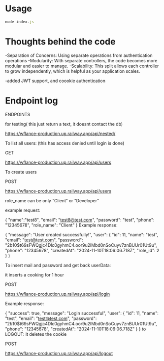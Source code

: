 # Usage

```javascript
node index.js
```

# Thoughts behind the code

-Separation of Concerns: Using separate operations from authentication operations
-Modularity: With separate controllers, the code becomes more modular and easier to manage.
-Scalability: This split allows each controller to grow independently, which is helpful as your application scales.

-added JWT support, and coookie authentication

# Endpoint log

ENDPOINTS

for testing( this just return a text, it doesnt contact the db)

https://wflance-production.up.railway.app/api/nested/

To list all users: (this has access denied until login is done)

GET

https://wflance-production.up.railway.app/api/users

To create users

POST

https://wflance-production.up.railway.app/api/users

role_name can be only “Client“ or “Developer”

example request:

{
"name":"test8",
"email": "test8@test.com",
"password": "test",
"phone": "12345678",
"role_name": "Client"
}
Example response:

{
"message": "User created successfully!",
"user": {
"id": 11,
"name": "test",
"email": "test@test.com",
"password": "$2b$10$t69sFWQgjc4Dlc0gyhmC4.oor9u2lMbd0nSoCuyv7znBUUr01Ut9u",
"phone": "12345678",
"createdAt": "2024-11-10T18:06:06.718Z",
"role_id": 2
}
}

To insert mail and password and get back userData:

it inserts a cooking for 1 hour

POST

https://wflance-production.up.railway.app/api/login

Example response:

{
"success": true,
"message": "Login successful",
"user": {
"id": 11,
"name": "test",
"email": "test@test.com",
"password": "$2b$10$t69sFWQgjc4Dlc0gyhmC4.oor9u2lMbd0nSoCuyv7znBUUr01Ut9u",
"phone": "12345678",
"createdAt": "2024-11-10T18:06:06.718Z"
}
}
to LOGOUT:
it deletes the cookie

POST

https://wflance-production.up.railway.app/api/logout
